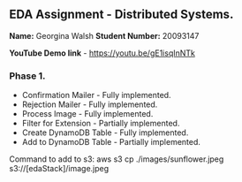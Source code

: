## EDA Assignment - Distributed Systems.

__Name:__ Georgina Walsh
__Student Number:__ 20093147

__YouTube Demo link__ - https://youtu.be/gE1isqInNTk


### Phase 1.

+ Confirmation Mailer - Fully implemented.
+ Rejection Mailer - Fully implemented.
+ Process Image - Fully implemented.
+ Filter for Extension - Partially implemented.
+ Create DynamoDB Table - Fully implemented.
+ Add to DynamoDB Table - Partially implemented.


Command to add to s3:
aws s3 cp ./images/sunflower.jpeg  s3://[edaStack]/image.jpeg